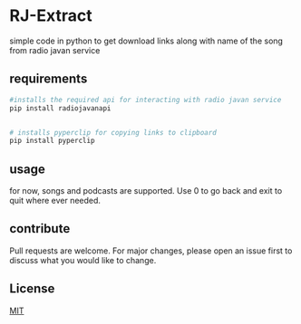 # RJ-Extract

simple code in python to get download links along with name of the song from radio javan service

## requirements

```python
#installs the required api for interacting with radio javan service
pip install radiojavanapi


# installs pyperclip for copying links to clipboard 
pip install pyperclip

```

## usage
for now, songs and podcasts are supported. Use 0 to go back and exit to quit where ever needed. 


## contribute
Pull requests are welcome. For major changes, please open an issue first
to discuss what you would like to change.

## License

[MIT](https://choosealicense.com/licenses/mit/)